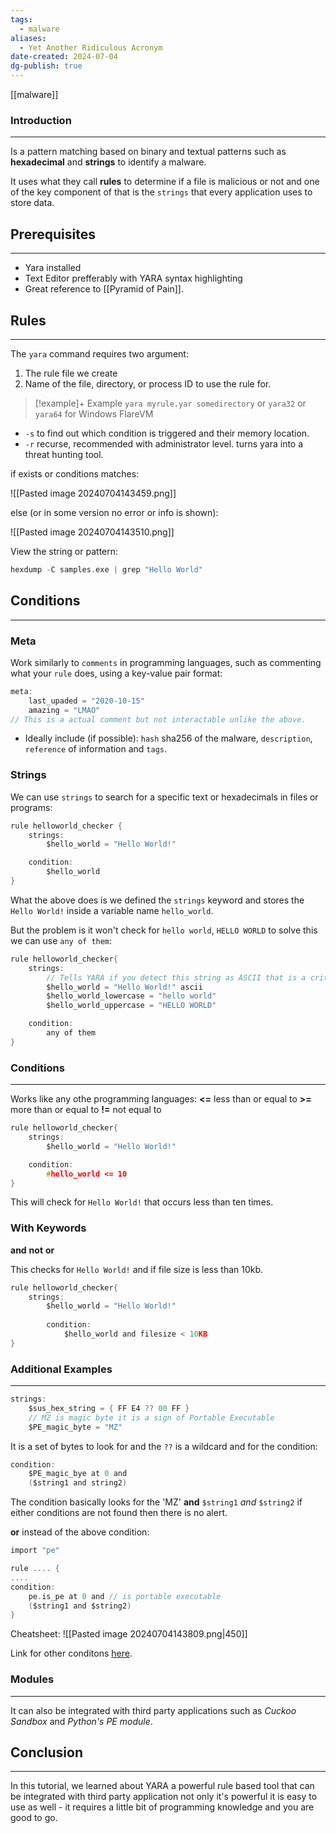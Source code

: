 ```yaml
---
tags:
  - malware
aliases:
  - Yet Another Ridiculous Acronym
date-created: 2024-07-04
dg-publish: true
---
```

[[malware]] 
### Introduction 
---
Is a pattern matching based on binary and textual patterns such as **hexadecimal** and **strings** to identify a malware.

It uses what they call **rules** to determine if a file is malicious or not and one of the key component of that is the `strings` that every application uses to store data.
## Prerequisites
---
- Yara installed
- Text Editor prefferably with YARA syntax highlighting
- Great reference to [[Pyramid of Pain]].
## Rules
---
The `yara` command requires two argument:

1. The rule file we create
2. Name of the file, directory, or process ID to use the rule for.

> [!example]+ Example
> `yara myrule.yar somedirectory`
> or
> `yara32`  or `yara64` for Windows FlareVM

- `-s` to find out which condition is triggered and their memory location.
- `-r` recurse, recommended with administrator level. turns yara into a threat hunting tool.

if exists or conditions matches:

![[Pasted image 20240704143459.png]]

else (or in some version no error or info is shown):

![[Pasted image 20240704143510.png]]

View the string or pattern:

```C
hexdump -C samples.exe | grep "Hello World"
```

## Conditions
---
### Meta
Work similarly to `comments` in programming languages, such as commenting what your `rule` does, using a key-value pair format:

```C
meta:
	last_upaded = "2020-10-15"
	amazing = "LMAO"
// This is a actual comment but not interactable unlike the above.
```

- Ideally include (if possible): `hash` sha256 of the malware, `description`, `reference` of information and `tags`.

### Strings
We can use `strings` to search for a specific text or hexadecimals in files or programs:

```C
rule helloworld_checker {
	strings:
		$hello_world = "Hello World!"

	condition:
		$hello_world
}
```

What the above does is we defined the `strings` keyword and stores the `Hello World!` inside a variable name `hello_world`.

But the problem is it won't check for `hello world`, `HELLO WORLD` to solve this we can use `any of them`:

```C
rule helloworld_checker{
	strings:
	    // Tells YARA if you detect this string as ASCII that is a criteria
		$hello_world = "Hello World!" ascii
		$hello_world_lowercase = "hello world"
		$hello_world_uppercase = "HELLO WORLD"

	condition:
		any of them
}
```

### Conditions
---
Works like any othe programming languages:
**<=** less than or equal to
**>=** more than or equal to
**!=** not equal to

```C
rule helloworld_checker{
	strings:
		$hello_world = "Hello World!"

	condition:
        #hello_world <= 10
}
```

This will check for `Hello World!` that occurs less than ten times.
### With Keywords
**and**
**not**
**or**

This checks for `Hello World!` and if file size is less than 10kb.

```C
rule helloworld_checker{
	strings:
		$hello_world = "Hello World!" 
        
        condition:
	        $hello_world and filesize < 10KB 
}
```

### Additional Examples
---
```C
strings:
	$sus_hex_string = { FF E4 ?? 00 FF }
	// MZ is magic byte it is a sign of Portable Executable
	$PE_magic_byte = "MZ"
```

It is a set of bytes to look for and the `??` is a wildcard and for the condition:

```C
condition:
	$PE_magic_bye at 0 and
	($string1 and string2)
```

The condition basically looks for the 'MZ' **and** `$string1` _and_ `$string2` if either conditions are not found then there is no alert.

**or**  instead of the above condition:

```C
import "pe"

rule .... {
....
condition:
	pe.is_pe at 0 and // is portable executable
	($string1 and $string2)
}
```

Cheatsheet:
![[Pasted image 20240704143809.png|450]]

Link for other conditons [here](https://yara.readthedocs.io/en/stable/writingrules.html).
### Modules
---
It can also be integrated with third party applications such as _Cuckoo Sandbox_ and _Python's PE module_.
## Conclusion
---
In this tutorial, we learned about YARA a powerful rule based tool that can be integrated with third party application not only it's powerful it is easy to use as well - it requires a little bit of programming knowledge and you are good to go.
